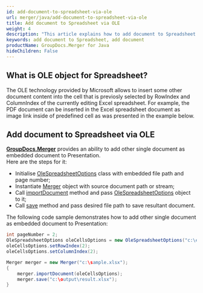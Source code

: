 ```yaml
---
id: add-document-to-spreadsheet-via-ole
url: merger/java/add-document-to-spreadsheet-via-ole
title: Add document to Spreadsheet via OLE
weight: 4
description: "This article explains how to add document to Spreadsheet via OLE with GroupDocs.Merger within your .Java applications."
keywords: add document to Spreadsheet, add document
productName: GroupDocs.Merger for Java
hideChildren: False
---
```

## What is OLE object for Spreadsheet?

The OLE technology provided by Microsoft allows to insert some other document content into the cell that is previosly selected by RowIndex and ColumnIndex of the currently editing Excel spreadsheet. For example, the PDF document can be inserted in the Excel spreadsheet document as image link inside of predefined cell as was presented in the example below.

## Add document to Spreadsheet via OLE

**[GroupDocs.Merger](https://products.groupdocs.com/merger/java)** provides an ability to add other single document as embedded document to Presentation.   
Here are the steps for it:

*   Initialise [OleSpreadsheetOptions](https://reference.groupdocs.com/merger/java/com.groupdocs.merger.domain.options/OleSpreadsheetOptions) class with embedded file path and page number;
*   Instantiate [Merger](https://reference.groupdocs.com/merger/java/com.groupdocs.merger/Merger) object with source document path or stream;
*   Call [importDocument](https://reference.groupdocs.com/merger/java/com.groupdocs.merger/Merger#importDocument(com.groupdocs.merger.domain.options.interfaces.IImportDocumentOptions)) method and pass [OleSpreadsheetOptions](https://reference.groupdocs.com/merger/java/com.groupdocs.merger.domain.options/OleSpreadsheetOptions) object to it;
*   Call [save](https://reference.groupdocs.com/merger/java/com.groupdocs.merger/Merger#save(java.lang.String)) method and pass desired file path to save resultant document.

The following code sample demonstrates how to add other single document as embedded document to Presentation:

```java
int pageNumber = 2;
OleSpreadsheetOptions oleCellsOptions = new OleSpreadsheetOptions("c:\embedded.pdf", pageNumber);
oleCellsOptions.setRowIndex(2);
oleCellsOptions.setColumnIndex(2);

Merger merger = new Merger("c:\sample.xlsx");
{
    merger.importDocument(oleCellsOptions);
    merger.save("c:\output\result.xlsx");
}

```
